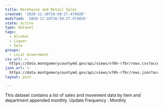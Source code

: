 ```yaml
---
title: Warehouse and Retail Sales
created: '2020-11-10T16:58:27.474020'
modified: '2020-11-10T16:58:27.474026'
state: active
type: dataset
tags:
  - Alcohol
  - Liquor
  - Sale
groups:
  - Local Government
csv_url: >-
  https://data.montgomerycountymd.gov/api/views/v76h-r7br/rows.csv?accessType=DOWNLOAD
json_url: >-
  https://data.montgomerycountymd.gov/api/views/v76h-r7br/rows.json?accessType=DOWNLOAD
layout: post

---
```

This dataset contains a list of sales and movement data by item and department appended monthly.
Update Frequency : Monthly
